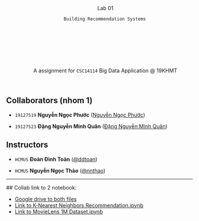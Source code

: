   

<div style="text-align: center">

    <span style="font-size: 3em; font-weight: 700; font-family: Consolas">

        Lab 01 <br>

		Building Recommendation Systems

    </span>

    <br><br>

    <span style="">

        A assignment for <code>CSC14114</code>  Big Data Application @ 19KHMT

    </span>

</div>

  
  

## Collaborators (nhom 1)

- `19127519` **Nguyễn Ngọc Phước** ([Nguyễn Ngọc Phước](https://github.com/SilentCatD))

- `19127523` **Đặng Nguyễn Minh Quân** ([Đặng Nguyễn Minh Quân](https://github.com/quainhan1110))

## Instructors

- `HCMUS` **Đoàn Đình Toàn** ([@ddtoan](ddtoan18@clc.fitus.edu.vn))

- `HCMUS` **Nguyễn Ngọc Thảo** ([@nnthao](nnthao@fit.hcmus.edu.vn))

---

<div style="page-break-after: always"></div>
## Collab link to 2 notebook:

- [Google drive to both files](https://drive.google.com/drive/folders/1rtSM4YfD_MXHewAEjduhCV8xIRussA6x?usp=sharing)
- [Link to K-Nearest Neighbors Recommendation.ipynb](https://drive.google.com/file/d/1jf08IuxIUoZInoxxKsWMqyZz0Vgzvw26/view?usp=sharing)
- [Link to MovieLens 1M Dataset.ipynb](https://drive.google.com/file/d/1Q0FJsiHzJxbjaONZmRBcYkx0x7aXS6Vs/view?usp=sharing)